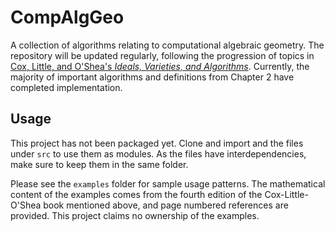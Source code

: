 # CompAlgGeo

A collection of algorithms relating to computational algebraic geometry. The repository will be updated regularly, following the progression of topics in [Cox, Little, and O'Shea's *Ideals, Varieties, and Algorithms*](https://link.springer.com/book/10.1007/978-3-319-16721-3). Currently, the majority of important algorithms and definitions from Chapter 2 have completed implementation.

## Usage

This project has not been packaged yet. Clone and import and the files under ```src``` to use them as modules. As the files have interdependencies, make sure to keep them in the same folder.

Please see the ```examples``` folder for sample usage patterns. The mathematical content of the examples comes from the fourth edition of the Cox-Little-O'Shea book mentioned above, and page numbered references are provided. This project claims no ownership of the examples.